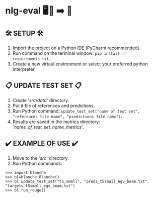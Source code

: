 # nlg-eval 🖥️🧠 ➡️ 📜

## 🛠️ SETUP 🛠️

1. Import the project on a Python IDE (PyCharm recommended).
2. Run command on the terminal window: ``` pip install -r requirements.txt ```.
3. Create a new virtaul environment or select your preferred python interpreter.

## 📋 UPDATE TEST SET 📋
1. Create '_src/data_' directory.
2. Put it file of references and predictions.
3. Run Python command: ``` update_test_set("name of test set", "references file name", "predictions file name") ```.
4. Results are saved in the metrics directory: '_name_of_test_set_name_metrics_'.

## ✔️ EXAMPLE OF USE ✔️
1. Move to the '_src_' directory.
2. Run Python commands:
```
>>> import blanche
>>> bl=blanche.Blanche()
>>> bl.update_test_set("t5_small", "preds_t5small_egv_beam.txt", "targets_t5small_egv_beam.txt")
>>> bl.run_rouge()
```
